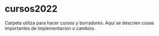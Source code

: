 # cursos2022
Carpeta utiliza para hacer cursos y borradores.
Aqui se descrien cosas importantes de implementacion o cambios.
